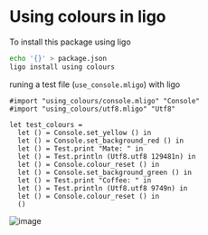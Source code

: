 # Using colours in ligo

To install this package using ligo

```bash
echo '{}' > package.json
ligo install using colours
```

runing a test file (`use_console.mligo`) with ligo

```cameligo
#import "using_colours/console.mligo" "Console"
#import "using_colours/utf8.mligo" "Utf8"

let test_colours =
  let () = Console.set_yellow () in
  let () = Console.set_background_red () in
  let () = Test.print "Mate: " in
  let () = Test.println (Utf8.utf8 129481n) in
  let () = Console.colour_reset () in
  let () = Console.set_background_green () in
  let () = Test.print "Coffee: " in
  let () = Test.println (Utf8.utf8 9749n) in
  let () = Console.colour_reset () in
  ()
```
![image](https://user-images.githubusercontent.com/13545864/181238120-3019048b-5919-4dbc-bd75-9d6722b458d8.png)
